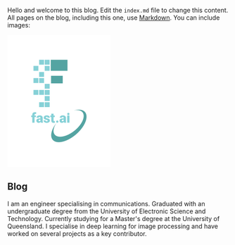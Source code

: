 Hello and welcome to this blog. Edit the `index.md` file to change this content. All pages on the blog, including this one, use [Markdown](https://guides.github.com/features/mastering-markdown/). You can include images:

![Image of fast.ai logo](images/logo.png)

## Blog
I am an engineer specialising in communications. Graduated with an undergraduate degree from the University of Electronic Science and Technology. Currently studying for a Master's degree at the University of Queensland. I specialise in deep learning for image processing and have worked on several projects as a key contributor.
